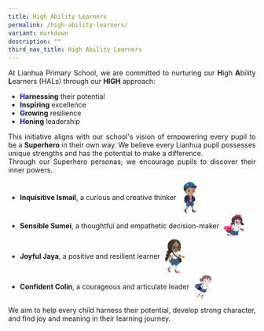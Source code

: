 ```yaml
---
title: High Ability Learners
permalink: /high-ability-learners/
variant: markdown
description: ""
third_nav_title: High Ability Learners
---
```

<p style="text-align: justify;">
	At Lianhua Primary School, we are committed to nurturing our <strong>H</strong>igh <strong>A</strong>bility <strong>L</strong>earners (HALs) through our <strong>HIGH</strong> approach:
  </p><ul>
    <li><strong><span style="color: blue;">H</span></strong><strong>arnessing</strong> their potential</li>
    <li><strong><span style="color: blue;">I</span></strong><strong>nspiring</strong> excellence</li>
    <li><strong><span style="color: blue;">G</span></strong><strong>rowing</strong> resilience</li>
    <li><strong><span style="color: blue;">H</span></strong><strong>oning</strong> leadership</li>
  </ul>
<p style="text-align: justify;">This initiative aligns with our school's vision of empowering every pupil to be a <strong>Superhero</strong> in their own way. We believe every Lianhua pupil possesses unique strengths and has the potential to make a difference. <br>Through our Superhero personas; we encourage pupils to discover their inner powers.<br>
	</p><ul>
    <li>
	<span style="display:inline-flex; align-items:center;">
    <strong>Inquisitive Ismail</strong>, a curious and creative thinker
    <img style="width:50px; height:auto; margin-left:5px;" alt="Ismail" src="/images/Learning/High%20Ability%20Learners%20(HALs)/Ismail.png">
  </span>
			</li>
    <li>
		<span style="display:inline-flex; align-items:center;">
    <strong>Sensible Sumei</strong>, a thoughtful and empathetic decision-maker<img style="width:50px; height:auto; margin-left:5px;" alt="Sumei" src="/images/Learning/High%20Ability%20Learners%20(HALs)/Sumei.png">
  </span>
			</li>
    <li>
	<span style="display:inline-flex; align-items:center;">
    <strong>Joyful Jaya</strong>, a positive and resilient learner<img style="width:50px; height:auto; margin-left:5px;" alt="Jaya" src="/images/Learning/High%20Ability%20Learners%20(HALs)/Jaya.png">
  </span>
			</li>
    <li>
			  <span style="display:inline-flex; align-items:center;">
    <strong>Confident Colin</strong>, a courageous and articulate leader<img style="width:50px; height:auto; margin-left:5px;" alt="Colin" src="/images/Learning/High%20Ability%20Learners%20(HALs)/Colin.png">
  </span>
		</li>
  </ul>
<p style="text-align: justify;">We aim to help every child harness their potential, develop strong character, and find joy and meaning in their learning journey.
</p>